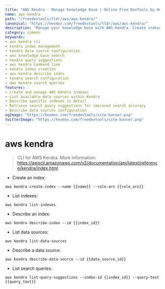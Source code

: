 ```yaml
---
title: "AWS Kendra - Manage Knowledge Base | Online Free DevTools by Hexmos"
name: aws-kendra
path: "/freedevtools/tldr/aws/aws-kendra/"
canonical: "https://hexmos.com/freedevtools/tldr/aws/aws-kendra/"
description: "Manage your knowledge base with AWS Kendra. Create indexes, list data sources, and describe resources using command-line. Free online tool, no registration required."
category: common
keywords:
- aws kendra cli
- kendra index management
- kendra data source configuration
- aws knowledge base search
- kendra query suggestions
- aws kendra command line
- kendra index creation
- aws kendra describe index
- kendra search configuration
- aws kendra search queries
features:
- Create and manage AWS Kendra indexes
- List available data sources within Kendra
- Describe specific indexes in detail
- Retrieve search query suggestions for improved search accuracy
- Describe data sources configuration
ogImage: "https://hexmos.com/freedevtools/site-banner.png"
twitterImage: "https://hexmos.com/freedevtools/site-banner.png"
---
```


# aws kendra

> CLI for AWS Kendra.
> More information: <https://awscli.amazonaws.com/v2/documentation/api/latest/reference/kendra/index.html>.

- Create an index:

`aws kendra create-index --name {{name}} --role-arn {{role_arn}}`

- List indexes:

`aws kendra list-indexes`

- Describe an index:

`aws kendra describe-index --id {{index_id}}`

- List data sources:

`aws kendra list-data-sources`

- Describe a data source:

`aws kendra describe-data-source --id {{data_source_id}}`

- List search queries:

`aws kendra list-query-suggestions --index-id {{index_id}} --query-text {{query_text}}`
